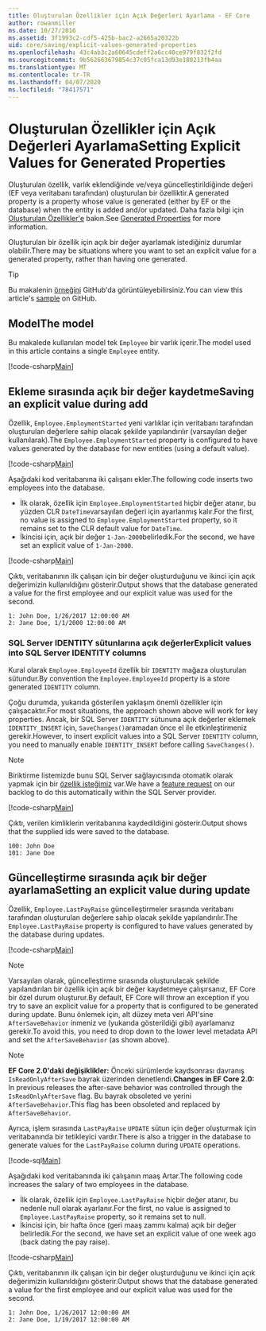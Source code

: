 ```yaml
---
title: Oluşturulan Özellikler için Açık Değerleri Ayarlama - EF Core
author: rowanmiller
ms.date: 10/27/2016
ms.assetid: 3f1993c2-cdf5-425b-bac2-a2665a20322b
uid: core/saving/explicit-values-generated-properties
ms.openlocfilehash: 43c4ab3c2a60645cdeff2a6cc40ce979f832f2fd
ms.sourcegitcommit: 9b562663679854c37c05fca13d93e180213fb4aa
ms.translationtype: MT
ms.contentlocale: tr-TR
ms.lasthandoff: 04/07/2020
ms.locfileid: "78417571"
---
```

# <a name="setting-explicit-values-for-generated-properties"></a><span data-ttu-id="1b4f3-102">Oluşturulan Özellikler için Açık Değerleri Ayarlama</span><span class="sxs-lookup"><span data-stu-id="1b4f3-102">Setting Explicit Values for Generated Properties</span></span>

<span data-ttu-id="1b4f3-103">Oluşturulan özellik, varlık eklendiğinde ve/veya güncelleştirildiğinde değeri (EF veya veritabanı tarafından) oluşturulan bir özelliktir.</span><span class="sxs-lookup"><span data-stu-id="1b4f3-103">A generated property is a property whose value is generated (either by EF or the database) when the entity is added and/or updated.</span></span> <span data-ttu-id="1b4f3-104">Daha fazla bilgi için [Oluşturulan Özellikler'e](../modeling/generated-properties.md) bakın.</span><span class="sxs-lookup"><span data-stu-id="1b4f3-104">See [Generated Properties](../modeling/generated-properties.md) for more information.</span></span>

<span data-ttu-id="1b4f3-105">Oluşturulan bir özellik için açık bir değer ayarlamak istediğiniz durumlar olabilir.</span><span class="sxs-lookup"><span data-stu-id="1b4f3-105">There may be situations where you want to set an explicit value for a generated property, rather than having one generated.</span></span>

> [!TIP]  
> <span data-ttu-id="1b4f3-106">Bu makalenin [örneğini](https://github.com/dotnet/EntityFramework.Docs/tree/master/samples/core/Saving/ExplicitValuesGenerateProperties/) GitHub'da görüntüleyebilirsiniz.</span><span class="sxs-lookup"><span data-stu-id="1b4f3-106">You can view this article's [sample](https://github.com/dotnet/EntityFramework.Docs/tree/master/samples/core/Saving/ExplicitValuesGenerateProperties/) on GitHub.</span></span>

## <a name="the-model"></a><span data-ttu-id="1b4f3-107">Model</span><span class="sxs-lookup"><span data-stu-id="1b4f3-107">The model</span></span>

<span data-ttu-id="1b4f3-108">Bu makalede kullanılan model tek `Employee` bir varlık içerir.</span><span class="sxs-lookup"><span data-stu-id="1b4f3-108">The model used in this article contains a single `Employee` entity.</span></span>

[!code-csharp[Main](../../../samples/core/Saving/ExplicitValuesGenerateProperties/Employee.cs#Sample)]

## <a name="saving-an-explicit-value-during-add"></a><span data-ttu-id="1b4f3-109">Ekleme sırasında açık bir değer kaydetme</span><span class="sxs-lookup"><span data-stu-id="1b4f3-109">Saving an explicit value during add</span></span>

<span data-ttu-id="1b4f3-110">Özellik, `Employee.EmploymentStarted` yeni varlıklar için veritabanı tarafından oluşturulan değerlere sahip olacak şekilde yapılandırılır (varsayılan değer kullanılarak).</span><span class="sxs-lookup"><span data-stu-id="1b4f3-110">The `Employee.EmploymentStarted` property is configured to have values generated by the database for new entities (using a default value).</span></span>

[!code-csharp[Main](../../../samples/core/Saving/ExplicitValuesGenerateProperties/EmployeeContext.cs#EmploymentStarted)]

<span data-ttu-id="1b4f3-111">Aşağıdaki kod veritabanına iki çalışanı ekler.</span><span class="sxs-lookup"><span data-stu-id="1b4f3-111">The following code inserts two employees into the database.</span></span>

* <span data-ttu-id="1b4f3-112">İlk olarak, özellik için `Employee.EmploymentStarted` hiçbir değer atanır, bu yüzden CLR `DateTime`varsayılan değeri için ayarlanmış kalır.</span><span class="sxs-lookup"><span data-stu-id="1b4f3-112">For the first, no value is assigned to `Employee.EmploymentStarted` property, so it remains set to the CLR default value for `DateTime`.</span></span>
* <span data-ttu-id="1b4f3-113">İkincisi için, açık bir değer `1-Jan-2000`belirledik.</span><span class="sxs-lookup"><span data-stu-id="1b4f3-113">For the second, we have set an explicit value of `1-Jan-2000`.</span></span>

[!code-csharp[Main](../../../samples/core/Saving/ExplicitValuesGenerateProperties/Sample.cs#EmploymentStarted)]

<span data-ttu-id="1b4f3-114">Çıktı, veritabanının ilk çalışan için bir değer oluşturduğunu ve ikinci için açık değerimizin kullanıldığını gösterir.</span><span class="sxs-lookup"><span data-stu-id="1b4f3-114">Output shows that the database generated a value for the first employee and our explicit value was used for the second.</span></span>

``` Console
1: John Doe, 1/26/2017 12:00:00 AM
2: Jane Doe, 1/1/2000 12:00:00 AM
```

### <a name="explicit-values-into-sql-server-identity-columns"></a><span data-ttu-id="1b4f3-115">SQL Server IDENTITY sütunlarına açık değerler</span><span class="sxs-lookup"><span data-stu-id="1b4f3-115">Explicit values into SQL Server IDENTITY columns</span></span>

<span data-ttu-id="1b4f3-116">Kural olarak `Employee.EmployeeId` özellik bir `IDENTITY` mağaza oluşturulan sütundur.</span><span class="sxs-lookup"><span data-stu-id="1b4f3-116">By convention the `Employee.EmployeeId` property is a store generated `IDENTITY` column.</span></span>

<span data-ttu-id="1b4f3-117">Çoğu durumda, yukarıda gösterilen yaklaşım önemli özellikler için çalışacaktır.</span><span class="sxs-lookup"><span data-stu-id="1b4f3-117">For most situations, the approach shown above will work for key properties.</span></span> <span data-ttu-id="1b4f3-118">Ancak, bir SQL Server `IDENTITY` sütununa açık değerler eklemek `IDENTITY_INSERT` için, `SaveChanges()`aramadan önce el ile etkinleştirmeniz gerekir.</span><span class="sxs-lookup"><span data-stu-id="1b4f3-118">However, to insert explicit values into a SQL Server `IDENTITY` column, you need to manually enable `IDENTITY_INSERT` before calling `SaveChanges()`.</span></span>

> [!NOTE]  
> <span data-ttu-id="1b4f3-119">Biriktirme listemizde bunu SQL Server sağlayıcısında otomatik olarak yapmak için bir [özellik isteğimiz](https://github.com/aspnet/EntityFramework/issues/703) var.</span><span class="sxs-lookup"><span data-stu-id="1b4f3-119">We have a [feature request](https://github.com/aspnet/EntityFramework/issues/703) on our backlog to do this automatically within the SQL Server provider.</span></span>

[!code-csharp[Main](../../../samples/core/Saving/ExplicitValuesGenerateProperties/Sample.cs#EmployeeId)]

<span data-ttu-id="1b4f3-120">Çıktı, verilen kimliklerin veritabanına kaydedildiğini gösterir.</span><span class="sxs-lookup"><span data-stu-id="1b4f3-120">Output shows that the supplied ids were saved to the database.</span></span>

``` Console
100: John Doe
101: Jane Doe
```

## <a name="setting-an-explicit-value-during-update"></a><span data-ttu-id="1b4f3-121">Güncelleştirme sırasında açık bir değer ayarlama</span><span class="sxs-lookup"><span data-stu-id="1b4f3-121">Setting an explicit value during update</span></span>

<span data-ttu-id="1b4f3-122">Özellik, `Employee.LastPayRaise` güncelleştirmeler sırasında veritabanı tarafından oluşturulan değerlere sahip olacak şekilde yapılandırılır.</span><span class="sxs-lookup"><span data-stu-id="1b4f3-122">The `Employee.LastPayRaise` property is configured to have values generated by the database during updates.</span></span>

[!code-csharp[Main](../../../samples/core/Saving/ExplicitValuesGenerateProperties/EmployeeContext.cs#LastPayRaise)]

> [!NOTE]  
> <span data-ttu-id="1b4f3-123">Varsayılan olarak, güncelleştirme sırasında oluşturulacak şekilde yapılandırılan bir özellik için açık bir değer kaydetmeye çalışırsanız, EF Core bir özel durum oluşturur.</span><span class="sxs-lookup"><span data-stu-id="1b4f3-123">By default, EF Core will throw an exception if you try to save an explicit value for a property that is configured to be generated during update.</span></span> <span data-ttu-id="1b4f3-124">Bunu önlemek için, alt düzey meta veri API'sine `AfterSaveBehavior` inmeniz ve (yukarıda gösterildiği gibi) ayarlamanız gerekir.</span><span class="sxs-lookup"><span data-stu-id="1b4f3-124">To avoid this, you need to drop down to the lower level metadata API and set the `AfterSaveBehavior` (as shown above).</span></span>

> [!NOTE]  
> <span data-ttu-id="1b4f3-125">**EF Core 2.0'daki değişiklikler:** Önceki sürümlerde kaydsonrası davranış `IsReadOnlyAfterSave` bayrak üzerinden denetlendi.</span><span class="sxs-lookup"><span data-stu-id="1b4f3-125">**Changes in EF Core 2.0:** In previous releases the after-save behavior was controlled through the `IsReadOnlyAfterSave` flag.</span></span> <span data-ttu-id="1b4f3-126">Bu bayrak obsoleted ve yerini `AfterSaveBehavior`.</span><span class="sxs-lookup"><span data-stu-id="1b4f3-126">This flag has been obsoleted and replaced by `AfterSaveBehavior`.</span></span>

<span data-ttu-id="1b4f3-127">Ayrıca, işlem sırasında `LastPayRaise` `UPDATE` sütun için değer oluşturmak için veritabanında bir tetikleyici vardır.</span><span class="sxs-lookup"><span data-stu-id="1b4f3-127">There is also a trigger in the database to generate values for the `LastPayRaise` column during `UPDATE` operations.</span></span>

[!code-sql[Main](../../../samples/core/Saving/ExplicitValuesGenerateProperties/employee_UPDATE.sql)]

<span data-ttu-id="1b4f3-128">Aşağıdaki kod veritabanında iki çalışanın maaş Artar.</span><span class="sxs-lookup"><span data-stu-id="1b4f3-128">The following code increases the salary of two employees in the database.</span></span>

* <span data-ttu-id="1b4f3-129">İlk olarak, özellik için `Employee.LastPayRaise` hiçbir değer atanır, bu nedenle null olarak ayarlanır.</span><span class="sxs-lookup"><span data-stu-id="1b4f3-129">For the first, no value is assigned to `Employee.LastPayRaise` property, so it remains set to null.</span></span>
* <span data-ttu-id="1b4f3-130">İkincisi için, bir hafta önce (geri maaş zammı kalma) açık bir değer belirledik.</span><span class="sxs-lookup"><span data-stu-id="1b4f3-130">For the second, we have set an explicit value of one week ago (back dating the pay raise).</span></span>

[!code-csharp[Main](../../../samples/core/Saving/ExplicitValuesGenerateProperties/Sample.cs#LastPayRaise)]

<span data-ttu-id="1b4f3-131">Çıktı, veritabanının ilk çalışan için bir değer oluşturduğunu ve ikinci için açık değerimizin kullanıldığını gösterir.</span><span class="sxs-lookup"><span data-stu-id="1b4f3-131">Output shows that the database generated a value for the first employee and our explicit value was used for the second.</span></span>

``` Console
1: John Doe, 1/26/2017 12:00:00 AM
2: Jane Doe, 1/19/2017 12:00:00 AM
```
